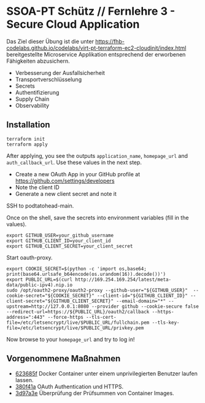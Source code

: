 # SSOA-PT Schütz // Fernlehre 3 - Secure Cloud Application

Das Ziel dieser Übung ist die unter https://fhb-codelabs.github.io/codelabs/virt-pt-terraform-ec2-cloudinit/index.html bereitgestellte Microservice Applikation entsprechend der erworbenen Fähigkeiten abzusichern.

- Verbesserung der Ausfallsicherheit
- Transportverschlüsselung
- Secrets
- Authentifizierung
- Supply Chain
- Observability

## Installation

    terraform init
    terraform apply

After applying, you see the outputs `application_name`, `homepage_url` and `auth_callback_url`.
Use these values in the next step.

- Create a new OAuth App in your GitHub profile at https://github.com/settings/developers
- Note the client ID
- Generate a new client secret and note it

SSH to podtatohead-main.

Once on the shell, save the secrets into environment variables (fill in the values).

    export GITHUB_USER=your_github_username
    export GITHUB_CLIENT_ID=your_client_id
    export GITHUB_CLIENT_SECRET=your_client_secret

Start oauth-proxy.

    export COOKIE_SECRET=$(python -c 'import os,base64; print(base64.urlsafe_b64encode(os.urandom(16)).decode())')
    export PUBLIC_URL=$(curl http://169.254.169.254/latest/meta-data/public-ipv4).nip.io
    sudo /opt/oauth2-proxy/oauth2-proxy --github-user="${GITHUB_USER}"  --cookie-secret="${COOKIE_SECRET}" --client-id="${GITHUB_CLIENT_ID}" --client-secret="${GITHUB_CLIENT_SECRET}" --email-domain="*" --upstream=http://127.0.0.1:8080 --provider github --cookie-secure false --redirect-url=https://${PUBLIC_URL}/oauth2/callback --https-address=":443" --force-https --tls-cert-file=/etc/letsencrypt/live/$PUBLIC_URL/fullchain.pem --tls-key-file=/etc/letsencrypt/live/$PUBLIC_URL/privkey.pem

Now browse to your `homepage_url` and try to log in!

## Vorgenommene Maßnahmen

- [623685f](https://github.com/thomas2110781014/fhb-mcce-ssoapt-fernlehre3/commit/623685fc43b55ebc7614f4ab155dc2741158268a) Docker Container unter einem unprivilegierten Benutzer laufen lassen.
- [380f41a](https://github.com/thomas2110781014/fhb-mcce-ssoapt-fernlehre3/commit/380f41a73e72ecb316c1f9db19e47dddbe413179) OAuth Authentication und HTTPS.
- [3d97a3e](https://github.com/thomas2110781014/fhb-mcce-ssoapt-fernlehre3/commit/3d97a3e58d90547acc13c4a2fff6f60247f06709) Überprüfung der Prüfsummen von Container Images.
